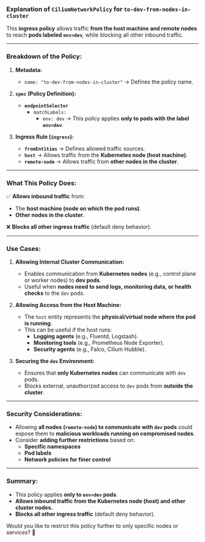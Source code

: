 ### **Explanation of `CiliumNetworkPolicy` for `to-dev-from-nodes-in-cluster`**  

This **ingress policy** allows traffic **from the host machine and remote nodes** to reach **pods labeled `env=dev`**, while blocking all other inbound traffic.

---

### **Breakdown of the Policy:**

1. **Metadata:**
   - `name: "to-dev-from-nodes-in-cluster"` → Defines the policy name.

2. **`spec` (Policy Definition):**
   - **`endpointSelector`**  
     - `matchLabels:`  
       - `env: dev` → This policy applies **only to pods with the label `env=dev`**.

3. **Ingress Rule (`ingress`):**
   - **`fromEntities`** → Defines allowed traffic sources.
   - **`host`** → Allows traffic from the **Kubernetes node (host machine)**.
   - **`remote-node`** → Allows traffic from **other nodes in the cluster**.

---

### **What This Policy Does:**
✅ **Allows inbound traffic** from:
   - The **host machine (node on which the pod runs)**.
   - **Other nodes in the cluster**.  

❌ **Blocks all other ingress traffic** (default deny behavior).

---

### **Use Cases:**
1. **Allowing Internal Cluster Communication:**
   - Enables communication from **Kubernetes nodes** (e.g., control plane or worker nodes) to **dev pods**.
   - Useful when **nodes need to send logs, monitoring data, or health checks** to the `dev` pods.

2. **Allowing Access from the Host Machine:**
   - The `host` entity represents the **physical/virtual node where the pod is running**.
   - This can be useful if the host runs:
     - **Logging agents** (e.g., Fluentd, Logstash).
     - **Monitoring tools** (e.g., Prometheus Node Exporter).
     - **Security agents** (e.g., Falco, Cilium Hubble).

3. **Securing the `dev` Environment:**
   - Ensures that **only Kubernetes nodes** can communicate with `dev` pods.
   - Blocks external, unauthorized access to `dev` pods from **outside the cluster**.

---

### **Security Considerations:**
- Allowing **all nodes (`remote-node`) to communicate with `dev` pods** could expose them to **malicious workloads running on compromised nodes**.
- Consider **adding further restrictions** based on:
  - **Specific namespaces**
  - **Pod labels**
  - **Network policies for finer control**

---

### **Summary:**
- This policy applies **only to `env=dev` pods**.
- **Allows inbound traffic from the Kubernetes node (host) and other cluster nodes.**
- **Blocks all other ingress traffic** (default deny behavior).  

Would you like to restrict this policy further to only specific nodes or services? 🚀